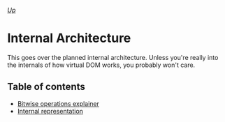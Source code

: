 [*Up*](../README.md)

# Internal Architecture

This goes over the planned internal architecture. Unless you're really into the internals of how virtual DOM works, you probably won't care.

## Table of contents

- [Bitwise operations explainer](bitwise.md)
- [Internal representation](internal-representation)
